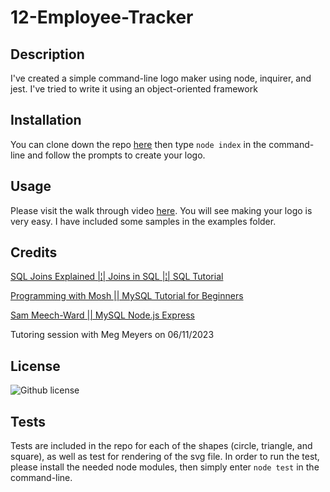 # 12-Employee-Tracker

## Description

I've created a simple command-line logo maker using node, inquirer, and jest. I've tried to write it using an object-oriented framework

## Installation

You can clone down the repo [here](https://github.com/aimeedarling/SVG-Logo-Maker) then type `node index` in the command-line and follow the prompts to create your logo.

## Usage

Please visit the walk through video [here](https://drive.google.com/file/d/1_q-SODgCacndWGw6ddplJ9fimAuyr9V2/view).
You will see making your logo is very easy. I have included some samples in the examples folder. 

## Credits

[SQL Joins Explained |¦| Joins in SQL |¦| SQL Tutorial](https://www.youtube.com/watch?v=9yeOJ0ZMUYw&ab_channel=Socratica)

[Programming with Mosh || MySQL Tutorial for Beginners](https://www.youtube.com/watch?v=7S_tz1z_5bA&ab_channel=ProgrammingwithMosh)

[Sam Meech-Ward || MySQL Node.js Express](https://www.youtube.com/watch?v=Hej48pi_lOc&ab_channel=SamMeech-Ward)


Tutoring session with Meg Meyers on 06/11/2023


## License

![Github license](https://img.shields.io/badge/license-MIT-pink.svg)

## Tests

Tests are included in the repo for each of the shapes (circle, triangle, and square), as well as test for rendering of the svg file. In order to run the test, please install the needed node modules, then simply enter `node test` in the command-line.
